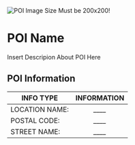 ![POI Image Size Must be 200x200!](https://cdn.discordapp.com/attachments/1069399090334543963/1156719485558997002/image.png?ex=6515fe78&is=6514acf8&hm=53f648ac76e841c40059b78be83d9eaaf1eaa95622b06c115d5fccac4074a8c0&)

# POI Name
Insert Descripion About POI Here

## POI Information
| INFO TYPE  |  INFORMATION  |
| ------------- |:-------------:|
| LOCATION NAME: |*____*|
| POSTAL CODE:   |*____*|
| STREET NAME:   |*____*|

